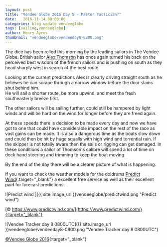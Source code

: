 ```yaml
--- 
layout: post
title: "Vendee Globe 2016 Day 8 - Master Tactician?"
date:   2016-11-14 08:00:00
categories: blog update vendeeglobe
tags: [sailing,vendeeglobe]
author: Henry Ayres
thumbnail: "vendeeglobe/vendeeday8-0800.png"
--- 
```


The dice has been rolled this morning by the leading sailors in The Vendee Globe.  British sailor [Alex Thomson](http://www.alexthomsonracing.com/) has once again
turned his back on the perceived best wisdom of the french sailors and is pushing on south as they head sharply west in search of the best route.

Looking at the current predictions Alex is clearly driving straight south as he believes he can scrape through a narrow window before the door slams shut behind him.  
He will sail a shorter route, be more upwind, and meet the fresh southeasterly breeze first.  

The other sailors will be sailing further, could still be hampered by light winds and will be hard on the wind for longer before they are freed again.

At these speeds there is decision to be made every day and now we have got to one that could have considerable impact on the rest of the race as vast gains can be made.
It is also a dangerous time as the boats slow down and could then be hit by huge squalls with high wind and torrential rain.  If the skipper is not totally aware then the sails or rigging can get damaged.
In these conditions a sailor of Thomson's calibre will spend a lot of time on deck hand steering and trimming to keep the boat moving.

By the end of the day there will be a clearer picture of what is happening.  

If you want to check the weather models for the doldrums [Predict Wind](https://www.predictwind.com/){:target="_blank"} a excellent free service as well as their excellent paid for forecast predictions.


![Predict wind ]({{ site.image_url }}vendeeglobe/predictwind.png "Predict wind")

[&copy; https://www.predictwind.com/](https://www.predictwind.com/){:target="_blank"}

 
 


![Vendee Tracker day 8 0800UTC]({{ site.image_url }}vendeeglobe/vendeeday8-0800.png "Vendee Tracker day 8 0800UTC")

[&copy;Vendee Globe 2016](http://tracking2016.vendeeglobe.org/hp5ip0/){:target="_blank"}

